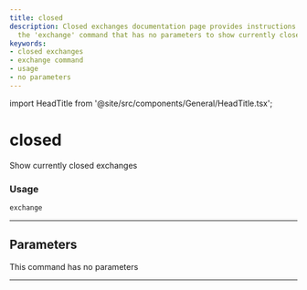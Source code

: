 ```yaml
---
title: closed
description: Closed exchanges documentation page provides instructions on how to use
  the 'exchange' command that has no parameters to show currently closed exchanges.
keywords:
- closed exchanges
- exchange command
- usage
- no parameters
---
```


import HeadTitle from '@site/src/components/General/HeadTitle.tsx';

<HeadTitle title="closed - Th - Stocks - Reference | OpenBB Terminal Docs" />

# closed

Show currently closed exchanges

### Usage

```python
exchange
```

---

## Parameters

This command has no parameters


---
